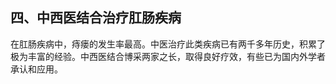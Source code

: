 ## 四、中西医结合治疗肛肠疾病

        
在肛肠疾病中，痔瘘的发生率最高。中医治疗此类疾病已有两千多年历史，积累了极为丰富的经验。中西医结合博采两家之长，取得良好疗效，有些已为国内外学者承认和应用。
